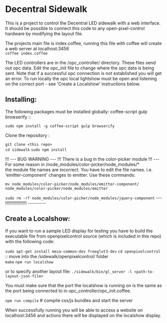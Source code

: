 # Decentral Sidewalk

This is a project to control the Decentral LED sidewalk with a web interface. It should be possible to connect this code to any open-pixel-control hardware by modifying the layout file. 

The projects main file is index.coffee, running this file with coffee will create a web server at localhost:3456            
`coffee index.coffee` 

The LED controllers are in the /opc_controller/ directory. These files send out opc data. Edit the opc_init file to change where the opc data is being sent. Note that if a successful opc connection is not established you will get an error. To run locally the opc local lightshow must be open and listening on the correct port - see 'Create a Localshow' instructions below.

## Installing:

The following packages must be installed globally: coffee-script gulp browserify ::    

`sudo npm install -g coffee-script gulp browserify`

Clone the repository         :

`git clone <this repo>`         
`cd sidewalk`
`sudo npm install`

!!! --- BUG WARNING --- !!! There is a bug in the color-picker module !!! ---
For some reason in /node_modules/color-picker/node_modules/*  
the module file names are incorrect. You have to edit the file
names. i.e. 'emitter-component' changes to emitter. Use these commands:

`mv node_modules/color-picker/node_modules/emitter-component/ node_modules/color-picker/node_modules/emitter`

`sudo rm -rf node_modules/color-picker/node_modules/jquery-component`
--- !!!!!!!!!!!!!!!!! ---------


## Create a Localshow:
If you want to run a sample LED display for testing you have to build the
executable file from openpixelcontrol source (which is included in this repo) with the following code:

`sudo apt-get install mesa-common-dev freeglut3-dev`
`cd openpixelcontrol`  :: move into the /sidewalk/openpixelcontrol/ folder  
`make`
`npm run localshow`

or to specify another layout file:  `./sidewalk/bin/gl_server -l <path-to-layout-json-file>`

You must make sure that the port the localshow is running on is
the same as the port being connected to in opc_controller/opc_init.coffee.

`npm run compile`           # compile css/js bundles and start the server

When successfully running you will be able to access a website on
localhost:3456 and actions there will be displayed on the localshow
display.

